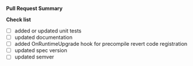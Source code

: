 **Pull Request Summary**


**Check list**
- [ ] added or updated unit tests
- [ ] updated documentation
- [ ] added OnRuntimeUpgrade hook for precompile revert code registration
- [ ] updated spec version
- [ ] updated semver
